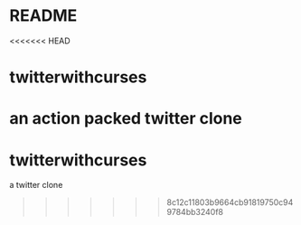 # README
<<<<<<< HEAD

# twitterwithcurses
an action packed twitter clone
=======
# twitterwithcurses
a twitter clone
>>>>>>> 8c12c11803b9664cb91819750c949784bb3240f8
